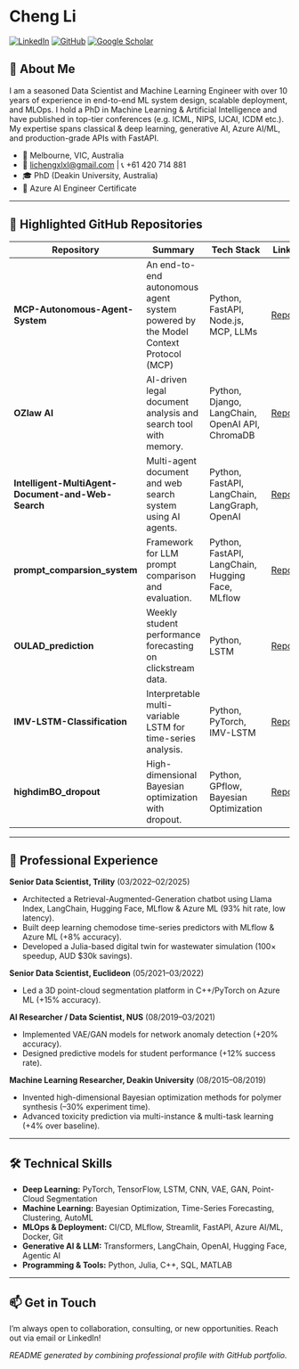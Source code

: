 # Cheng Li 

[![LinkedIn](https://img.shields.io/badge/LinkedIn-licheng-blue)](https://www.linkedin.com/in/cheng-li-ab99525a/)
[![GitHub](https://img.shields.io/badge/GitHub-licheng-grey)](https://github.com/licheng0794)
[![Google Scholar](https://img.shields.io/badge/Google--Scholar-lightgrey)](https://scholar.google.com/citations?user=02OCjKwAAAAJ&hl=en)

## 👋 About Me

I am a seasoned Data Scientist and Machine Learning Engineer with over 10 years of experience in end-to-end ML system design, scalable deployment, and MLOps. I hold a PhD in Machine Learning & Artificial Intelligence and have published in top-tier conferences (e.g. ICML, NIPS, IJCAI, ICDM etc.). My expertise spans classical & deep learning, generative AI, Azure AI/ML, and production-grade APIs with FastAPI.

- 📍 Melbourne, VIC, Australia
- 📧 lichengxlxl@gmail.com | 📞 +61 420 714 881
- 🎓 PhD (Deakin University, Australia)
- 🏅 Azure AI Engineer Certificate

---

## 🌟 Highlighted GitHub Repositories

| Repository                                                | Summary                                                      | Tech Stack                                                                     | Link                                                                                   |
|-----------------------------------------------------------|--------------------------------------------------------------|--------------------------------------------------------------------------------|----------------------------------------------------------------------------------------|
| **MCP-Autonomous-Agent-System**                           | An end-to-end autonomous agent system powered by the Model Context Protocol (MCP)   | Python, FastAPI, Node.js, MCP, LLMs| [Repo](https://github.com/licheng0794/MCP-Autonomous-Agent-System)    
| **OZlaw AI**                                              | AI-driven legal document analysis and search tool with memory.           | Python, Django, LangChain, OpenAI API, ChromaDB | [Repo](https://github.com/licheng0794/OZlaw-AI)                                        |
| **Intelligent-MultiAgent-Document-and-Web-Search**        | Multi-agent document and web search system using AI agents.  | Python, FastAPI, LangChain, LangGraph, OpenAI                                     | [Repo](https://github.com/licheng0794/Intelligent-MultiAgent-Document-and-Web-Search)  |
| **prompt_comparsion_system**                              | Framework for LLM prompt comparison and evaluation.          | Python, FastAPI, LangChain, Hugging Face, MLflow                                          | [Repo](https://github.com/licheng0794/prompt_comparsion_system)                       |
| **OULAD_prediction**                                      | Weekly student performance forecasting on clickstream data.  | Python, LSTM                                              | [Repo](https://github.com/licheng0794/OULAD_prediction)                                |
| **IMV-LSTM-Classification**                               | Interpretable multi-variable LSTM for time-series analysis.  | Python, PyTorch, IMV-LSTM                                                        | [Repo](https://github.com/licheng0794/IMV-LSTM-Classfication)                          |
| **highdimBO_dropout**                                     | High-dimensional Bayesian optimization with dropout.         | Python, GPflow, Bayesian Optimization                                            | [Repo](https://github.com/licheng0794/highdimBO_dropout)                              |

---

## 💼 Professional Experience

**Senior Data Scientist, Trility** (03/2022–02/2025)
- Architected a Retrieval-Augmented-Generation chatbot using Llama Index, LangChain, Hugging Face, MLflow & Azure ML (93% hit rate, low latency).
- Built deep learning chemodose time-series predictors with MLflow & Azure ML (+8% accuracy).
- Developed a Julia-based digital twin for wastewater simulation (100× speedup, AUD $30k savings).

**Senior Data Scientist, Euclideon** (05/2021–03/2022)
- Led a 3D point-cloud segmentation platform in C++/PyTorch on Azure ML (+15% accuracy).

**AI Researcher / Data Scientist, NUS** (08/2019–03/2021)
- Implemented VAE/GAN models for network anomaly detection (+20% accuracy).
- Designed predictive models for student performance (+12% success rate).

**Machine Learning Researcher, Deakin University** (08/2015–08/2019)
- Invented high-dimensional Bayesian optimization methods for polymer synthesis (–30% experiment time).
- Advanced toxicity prediction via multi-instance & multi-task learning (+4% over baseline).

---

## 🛠 Technical Skills

- **Deep Learning:** PyTorch, TensorFlow, LSTM, CNN, VAE, GAN, Point-Cloud Segmentation
- **Machine Learning:** Bayesian Optimization, Time-Series Forecasting, Clustering, AutoML
- **MLOps & Deployment:** CI/CD, MLflow, Streamlit, FastAPI, Azure AI/ML, Docker, Git
- **Generative AI & LLM:** Transformers, LangChain, OpenAI, Hugging Face, Agentic AI
- **Programming & Tools:** Python, Julia, C++, SQL, MATLAB

---

## 📫 Get in Touch

I’m always open to collaboration, consulting, or new opportunities. Reach out via email or LinkedIn!

*README generated by combining professional profile with GitHub portfolio.*
